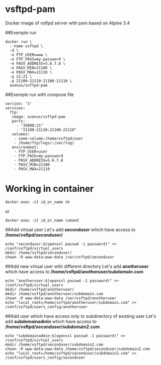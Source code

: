 # vsftpd-pam
Docker image of vsftpd server with pam based on Alpine 3.4 

##Exemple run
```
docker run \
  --name vsftpd \
  -d \
  -e FTP_USER=www \
  -e FTP_PASS=my-password \
  -e PASV_ADDRESS=5.6.7.8 \
  -e PASV_MIN=21100 \
  -e PASV_MAX=21110 \
  -p 21:21 \
  -p 21100-21110:21100-21110 \
  avenus/vsftpd-pam
```

##Exemple run with compose file
```
version: '3'
services:
  ftp:
   image: avenus/vsftpd-pam
   ports:
     - "35000:21"
     - "21100-21110:21100-21110"
   volumes:
    - some-volume:/home/vsftpd/user
    - /home/ftp/logs/:/var/log/
   environment:
    - FTP_USER=user
    - FTP_PASS=my-password
    - PASV_ADDRESS=5.6.7.8
    - PASV_MIN=21100
    - PASV_MAX=21110
```

# Working in container
```
docker exec -it id_or_name sh
```
or

```
docker exec -it id_or_name comand
```


##Add virtual user
Let's add **seconduser** which have access to **/home/vsftpd/seconduser/**

```
echo "seconduser:$(openssl passwd -1 password)" >> /conf/vsftpd/virtual_users
mkdir /home/vsftpd/seconduser/
chown -R www-data:www-data /var/vsftpd/seconduser
```
##Add new virtual user with different directory 
Let's add **anotheruser** which have access to **/home/vsftpd/anotheruser/subdomain.com**
```
echo "anotheruser:$(openssl passwd -1 password)" >> /conf/vsftpd/virtual_users
mkdir /home/vsftpd/anotheruser/
mkdir /home/vsftpd/anotheruser/subdomain.com
chown -R www-data:www-data /var/vsftpd/anotheruser
echo "local_root=/home/vsftpd/anotheruser/subdomain.com" >> /conf/vsftpd/users_config/anotheruser
```
##Add user which have access only to subdirectory of existing user
Let's add **subdomainadmin** which have access to **/home/vsftpd/seconduser/subdomain2.com**
```
echo "subdomainadmin:$(openssl passwd -1 password)" >> /conf/vsftpd/virtual_users
mkdir /home/vsftpd/seconduser/subdomain2.com
chown -R www-data:www-data /home/vsftpd/seconduser/subdomain2.com
echo "local_root=/home/vsftpd/seconduser/subdomain2.com" >> /conf/vsftpd/users_config/seconduser
```



